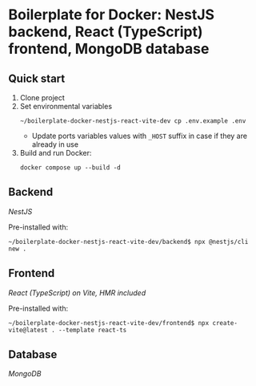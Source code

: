 # Boilerplate for Docker: NestJS backend, React (TypeScript) frontend, MongoDB database

## Quick start

1. Clone project
2. Set environmental variables
   ```shell
   ~/boilerplate-docker-nestjs-react-vite-dev cp .env.example .env
   ``` 
   - Update ports variables values with `_HOST` suffix in case if they are already in use
3. Build and run Docker:
   ```shell
   docker compose up --build -d
   ```

## Backend

_NestJS_

Pre-installed with:
```shell
~/boilerplate-docker-nestjs-react-vite-dev/backend$ npx @nestjs/cli new .
```

## Frontend

_React (TypeScript) on Vite, HMR included_

Pre-installed with:
```shell
~/boilerplate-docker-nestjs-react-vite-dev/frontend$ npx create-vite@latest . --template react-ts
```

## Database

_MongoDB_
